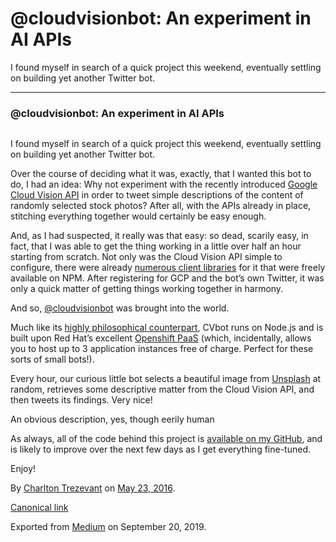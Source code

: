 @cloudvisionbot: An experiment in AI APIs
=========================================

I found myself in search of a quick project this weekend, eventually
settling on building yet another Twitter bot.

------------------------------------------------------------------------

### @cloudvisionbot: An experiment in AI APIs

<figure>
<img src="https://cdn-images-1.medium.com/max/600/1*KqpZAWUB4JHE6kr7Y0fqrQ.png" class="graf-image" alt="" />
</figure>

I found myself in search of a quick project this weekend, eventually
settling on building yet another Twitter bot.

Over the course of deciding what it was, exactly, that I wanted this bot
to do, I had an idea: Why not experiment with the recently introduced
<a href="https://cloud.google.com/vision/" class="markup--anchor markup--p-anchor">Google Cloud Vision API</a>
in order to tweet simple descriptions of the content of randomly
selected stock photos? After all, with the APIs already in place,
stitching everything together would certainly be easy enough.

And, as I had suspected, it really was that easy: so dead, scarily easy,
in fact, that I was able to get the thing working in a little over half
an hour starting from scratch. Not only was the Cloud Vision API simple
to configure, there were already
<a href="https://www.npmjs.com/search?q=google+vision" class="markup--anchor markup--p-anchor">numerous client libraries</a>
for it that were freely available on NPM. After registering for GCP and
the bot’s own Twitter, it was only a quick matter of getting things
working together in harmony.

And so,
<a href="https://twitter.com/cloudvisionbot" class="markup--anchor markup--p-anchor">@cloudvisionbot</a>
was brought into the world.

Much like its
<a href="http://twitter.com/nabgbot" class="markup--anchor markup--p-anchor">highly philosophical counterpart</a>,
CVbot runs on Node.js and is built upon Red Hat’s excellent
<a href="https://www.openshift.com/" class="markup--anchor markup--p-anchor">Openshift PaaS</a>
(which, incidentally, allows you to host up to 3 application instances
free of charge. Perfect for these sorts of small bots!).

Every hour, our curious little bot selects a beautiful image from
<a href="http://unsplash.com" class="markup--anchor markup--p-anchor">Unsplash</a>
at random, retrieves some descriptive matter from the Cloud Vision API,
and then tweets its findings. Very nice!

> [](https://twitter.com/cloudvisionbot/status/734509659177013250)

An obvious description, yes, though eerily human

As always, all of the code behind this project is
<a href="https://github.com/ctrezevant/cloud-vision-bot" class="markup--anchor markup--p-anchor">available on my GitHub</a>,
and is likely to improve over the next few days as I get everything
fine-tuned.

Enjoy!

By
<a href="https://medium.com/@charltontrez" class="p-author h-card">Charlton Trezevant</a>
on [May 23, 2016](https://medium.com/p/6eb1efc5ce2a).

<a href="https://medium.com/@charltontrez/cloudvisionbot-an-experiment-in-ai-apis-6eb1efc5ce2a" class="p-canonical">Canonical link</a>

Exported from [Medium](https://medium.com) on September 20, 2019.
